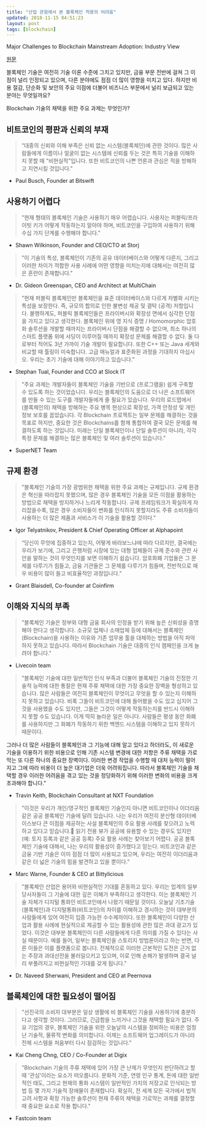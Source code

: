 ```yaml
---
title: "산업 관점에서 본 블록체인 적용의 어려움"
updated: 2018-11-15 04:51:23
layout: post
tags: [blockchain]
---
```


Major Challenges to Blockchain Mainstream Adoption: Industry View

[원문](https://cointelegraph.com/news/major-challenges-to-blockchain-mainstream-adoption-industry-view)

블록체인 기술은 여전히 기술 이론 수준에 그치고 있지만, 금융 부문 전반에 걸쳐 그 이점이 널리 인정되고 있으며, 다른 분야에도 점점 더 많이 영향을 미치고 있다. 하지만 비용 절감, 단순화 및 보안의 주요 이점에 더불어 비즈니스 부문에서 널리 보급되고 있는 분야는 무엇일까요?

Blockchain 기술의 채택을 위한 주요 과제는 무엇인가?

## 비트코인의 평판과 신뢰의 부재

> “대중의 신뢰와 이해 부족은 신뢰 없는 시스템(블록체인)에 관한 것이다. 많은 사람들에게 이름이나 얼굴이 없는 시스템에 신뢰를 두는 것은 특히 기술을 이해하지 못할 때 "비현실적"입니다. 또한 비트코인의 나쁜 언론과 관심은 적을 방해하고 지연시킬 것입니다."

- Paul Busch, Founder at Bitswift

## 사용하기 어렵다

> "현재 형태의 블록체인 기술은 사용하기 매우 어렵습니다. 사용자는 퍼블릭/프라이빗 키가 어떻게 작동하는지 알아야 하며, 비트코인을 구입하여 사용하기 위해 수십 가지 단계를 수행해야 합니다."

- Shawn Wilkinson, Founder and CEO/CTO at Storj

> "이 기술의 특성, 블록체인이 기존의 공유 데이터베이스와 어떻게 다른지, 그리고 이러한 차이가 적합한 사용 사례에 어떤 영향을 미치는지에 대해서는 여전히 많은 혼란이 존재합니다."

- Dr. Gideon Greenspan, CEO and Architect at MultiChain

> "현재 퍼블릭 블록체인만 블록체인을 표준 데이터베이스와 다르게 차별화 시키는 특성을 보장한다. 즉, 규모의 합의로 인한 불변성 제공 및 결탁 (공격) 저항입니다. 불행하게도, 퍼블릭 블록체인들은 프라이버시와 확장성 면에서 심각한 단점을 가지고 있다고 생각한다. 블록체인 위에 영 지식 증명 / Homomorphic 암호화 솔루션을 개발할 때까지는 프라이버시 단점을 해결할 수 없으며, 최소 하나의 스마트 플랫폼 위에 샤딩이 이루어질 때까지 확장성 문제를 해결할 수 없다. 둘 다로부터 적어도 3년 가까이 기술 개발이 필요합니다. 또한 C++ 또는 Java 세계와 비교할 때 툴링이 미숙합니다. 고급 매뉴얼과 표준화된 과정을 기대하지 마십시오. 우리는 초기 기술에 대해 이야기하고 있습니다."

- Stephan Tual, Founder and CCO at Slock IT

> "주요 과제는 개발자들이 블록체인 기술을 기반으로 (프로그램을) 쉽게 구축할 수 있도록 하는 것이었습니다. 우리는 블록체인의 도움으로 더 나은 소프트웨어를 만들 수 있는 도구를 개발자들에게 줄 필요가 있습니다. 우리의 로드맵에서 (블록체인의) 채택을 방해하는 주요 병목 현상으로 확장성, 가격 안정성 및 개인 정보 보호를 꼽았습니다. 각 Blockchain 프로젝트는 일부 문제를 해결하는 것을 목표로 하지만, 중요한 것은 Blockchains를 함께 통합하여 결국 모든 문제를 해결하도록 하는 것입니다. 미래는 단일 블록체인이나 단일 솔루션이 아니라, 각각 특정 문제를 해결하는 많은 블록체인 및 여러 솔루션이 있습니다."

- SuperNET Team

## 규제 환경

> "블록체인 기술의 가장 광범위한 채택을 위한 주요 과제는 규제입니다. 규제 환경은 혁신을 따라잡지 못했으며, 많은 경우 블록체인 기술을 모든 이점을 활용하는 방법으로 채택을 방지하거나 느리게 작동합니다. 규제 프레임워크가 확실하게 자리잡을수록, 많은 경우 소비자들이 변화를 인식하지 못할지라도 주류 소비자들이 사용하는 더 많은 제품과 서비스가 이 기술을 활용할 것이다."

- Igor Telyatnikov‎, President & Chief Operating Officer at Alphapoint

> “당신이 무엇에 집중하고 있는지, 어떻게 바라보느냐에 따라 다르지만, 결국에는 우리가 보기에, 그리고 은행처럼 시장에 있는 대형 업체들이 규제 준수와 관련 사안을 말하는 것이 무엇인지를 보면 이해하기 쉽습니다. 암호화폐 기업들은 그 문제를 다루기가 힘들고, 금융 기관들은 그 문제를 다루기가 힘들며, 전반적으로 매우 비용이 많이 들고 비효율적인 과정입니다.”

- Grant Blaisdell, Co-founder at Coinfirm

## 이해와 지식의 부족

> "블록체인 기술은 정부와 대형 금융 회사의 인정을 받기 위해 높은 신뢰성을 증명해야 한다고 생각합니다. 소규모 업체나 소매업체 등에 대해서는 블록체인(Blockchain)을 사용하는 이유와 기존 업무용 툴을 대체하는 방법을 아직 파악하지 못하고 있습니다. 따라서 Blockchain 기술은 대중의 인식 캠페인을 크게 늘려야 합니다."

- Livecoin team

> "블록체인 기술에 대한 일반적인 인식 부족과 더불어 블록체인 기술의 진정한 기술적 능력에 대한 통찰은 현재 주류 채택에 대한 가장 중요한 장벽을 형성하고 있습니다. 많은 사람들은 여전히 블록체인이 무엇이고 무엇을 할 수 있는지 이해하지 못하고 있습니다. 비록 그들이 비트코인에 대해 들어봤을 수도 있고 심지어 그것을 사용했을 수도 있지만, 그들은 그것이 어떻게 작동하는지를 반드시 이해하지 못할 수도 있습니다. 이게 딱히 놀라운 일은 아니다. 사람들은 평생 동안 화폐를 사용하지만 그 화폐가 작동하기 위한 백엔드 시스템을 이해하고 있지 못하기 때문이다.

그러나 더 많은 사람들이 블록체인과 그 기능에 대해 알고 있다고 하더라도, 이 새로운 기술을 이용하기 위한 비용으로 인해 기존 시스템 변경에 대한 저항은 주류 채택을 가로막는 또 다른 하나의 중요한 장벽이다. 이러한 변경 작업을 수행할 때 대처 능력이 떨어지고 그에 따라 비용이 더 높은 대기업은 더욱 어려워집니다. 따라서 블록체인 기술을 채택할 경우 이러한 어려움을 겪고 있는 것을 정당화하기 위해 이러한 변화의 비용을 크게 초과해야 합니다."

- Travin Keith, Blockchain Consultant at NXT Foundation

> "이것은 우리가 개인/영구적인 블록체인 기술인지 아니면 비트코인이나 이더리움 같은 공공 블록체인 기술에 달려 있습니다. 나는 우리가 여전히 분산형 데이터베이스보다 큰 이점을 제공하는 사설 블록체인의 주요 활용 사례를 찾으려고 노력하고 있다고 믿습니다. 읽기 전용 뷰가 공공에 유용할 수 있는 경우도 있지만(예: 토지 등록과 같은 공공 등록) 주요 활용 사례는 찾아보기 어렵다. 공공 블록체인 기술에 대해서, 나는 우리의 활용성이 증가했다고 믿는다. 비트코인과 같은 금융 기반 기술은 이미 점점 더 많이 사용되고 있으며, 우리는 여전히 이더리움과 같은 더 넓은 기술의 힘을 발견하고 있을 뿐이다."

- Marc Warne, Founder & CEO at Bittylicious

> "블록체인 산업은 용어와 비현실적인 기대를 혼동하고 있다. 우리는 업계의 일부 당사자들이 그 기술에 대한 깊은 이해가 부족하다고 생각한다. 이는 블록체인 기술 자체가 디지털 통화인 비트코인에서 나왔기 때문일 것이다. 오늘날 기초기술(블록체인)과 디지털통화(비트코인)의 차이를 이해하고 경시하는 것이 대부분의 사람들에게 있어 여전히 입증 가능한 수수께끼이다. 또한 블록체인이 다양한 산업과 활용 사례에 현실적으로 제공할 수 있는 활용성에 관한 많은 과대 광고가 있었다. 이것은 대부분 블록체인이 다른 사람들에게 다른 의미를 가질 수 있다는 사실 때문이다. 예를 들어, 일부는 블록체인을 스토리지 방법론이라고 하는 반면, 다른 이들은 이를 플랫폼으로 봅니다. 전체적으로 이러한 근본적인 도전은 근거 없는 주장과 과대선전을 불러일으키고 있으며, 이로 인해 손해가 발생하며 결국 널리 부풀려지고 비현실적인 기대를 갖게 됩니다."

- Dr. Naveed Sherwani, President and CEO at Peernova

## 블록체인에 대한 필요성이 떨어짐

> "선진국의 소비자 대부분은 일상 생활에 비 블록체인 기술을 사용하기에 충분하다고 생각할 것이다. 그러므로, 긴급함을 느끼거나 그것을 채택할 필요가 없다. 주요 기업의 경우, 블록체인 기술을 위한 오늘날의 시스템을 정비하는 비용은 엄청난 기술적, 물류적 변화를 의미합니다. 이제는 소프트웨어 업그레이드가 아니라 전체 시스템을 처음부터 다시 점검하는 것입니다."

- Kai Cheng Chng, CEO / Co-Founder at Digix

> "Blockchain 기술의 주류 채택에 있어 가장 큰 난제가 무엇인지 판단하려고 할 때 '관심'이라는 요소가 떠오릅니다. 문화적 기준, 연령 인구 통계, 돈에 대한 일반적인 태도, 그리고 현재의 통화 시스템이 일반적인 가치의 저장고로 인식되는 방법 등 몇 가지 기술적 장애물이 존재합니다. 확실히, 전 세계 모든 국가에서 법적 고려 사항과 확장 가능한 솔루션이 현재 주류의 채택을 가로막는 과제를 결정할 때 중요한 요소로 작용 합니다."

- Fastcoin team

